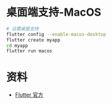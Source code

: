 
# 桌面端支持-MacOS

```bash
# 设置桌面支持
flutter config --enable-macos-desktop
flutter create myapp
cd myapp
flutter run macos
```
# 资料

* [Flutter 官方](https://flutter.dev/desktop#set-up)